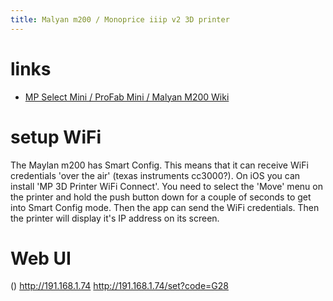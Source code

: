```yaml
---
title: Malyan m200 / Monoprice iiip v2 3D printer
---
```


# links
* [MP Select Mini / ProFab Mini / Malyan M200 Wiki](https://www.mpselectmini.com/wifi/start)

# setup WiFi
The Maylan m200 has Smart Config. This means that it can receive WiFi credentials 'over the air' (texas instruments cc3000?). On iOS you can install 'MP 3D Printer WiFi Connect'. You need to select the 'Move' menu on the printer and hold the push button down for a couple of seconds to get into Smart Config mode. Then the app can send the WiFi credentials. Then the printer will display it's IP address on its screen.

# Web UI
()
http://191.168.1.74
http://191.168.1.74/set?code=G28


